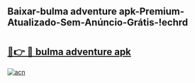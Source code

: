 
## Baixar-bulma adventure apk-Premium-Atualizado-Sem-Anúncio-Grátis-!echrd

# <h2><a href="https://andorid.site?title=bulma_adventure_apk&ref=27">🔗👉 🔴 bulma adventure apk</a></h2>

[![acn](https://github.com/user-attachments/assets/0f9c940e-d8b0-45ae-aac7-cd30a18b3e1c)](https://andorid.site?title=bulma_adventure_apk&ref=27)

